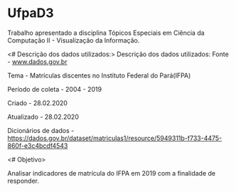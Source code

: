 # UfpaD3

Trabalho apresentado a disciplina Tópicos Especiais em Ciência da Computação II - Visualização da Informação.

<# Descrição dos dados utilizados:>
Descrição dos dados utilizados:
Fonte - www.dados.gov.br

Tema - Matrículas discentes no Instituto Federal do Pará(IFPA)

Período de coleta - 2004 - 2019

Criado - 28.02.2020

Atualizado - 28.02.2020

Dicionários de dados - https://dados.gov.br/dataset/matriculas1/resource/5949311b-f733-4475-860f-e3c4bcdf4543

<# Objetivo>

Analisar indicadores de matrícula do IFPA em 2019 com a finalidade de responder. 

